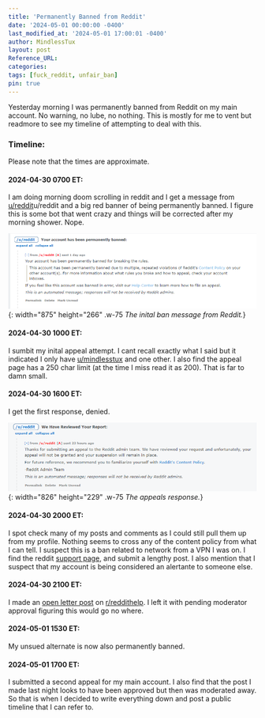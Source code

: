 ```yaml
---
title: 'Permanently Banned from Reddit'
date: '2024-05-01 00:00:00 -0400'
last_modified_at: '2024-05-01 17:00:01 -0400'
author: MindlessTux
layout: post
Reference_URL:
categories: 
tags: [fuck_reddit, unfair_ban]
pin: true
---
```


Yesterday morning I was permanently banned from Reddit on my main account.  No warning, no lube, no nothing.  This is mostly for me to vent but readmore to see my timeline of attempting to deal with this.

<!--readmore-->

### Timeline:
Please note that the times are approximate.

#### 2024-04-30 0700 ET:
I am doing morning doom scrolling in reddit and I get a message from [u/reddit](https://www.reddit.com/u/reddit/)u/reddit and a big red banner of being permanently banned.  I figure this is some bot that went crazy and things will be corrected after my morning shower.  Nope.

![Ban Message](/assets/img/posts/reddit-ban/The-Ban-Message.png){: width="875" height="266" .w-75 
_The inital ban message from Reddit._}

#### 2024-04-30 1000 ET:
I sumbit my inital appeal attempt.  I cant recall exactly what I said but it indicated I only have [u/mindlesstux](https://www.reddit.com/u/mindlesstux/) and one other.  I also find the appeal page has a 250 char limit (at the time I miss read it as 200).  That is far to damn small.

#### 2024-04-30 1600 ET:
I get the first response, denied.

![Appeal Response 1](/assets/img/posts/reddit-ban/The-Appeal-Answer.png){: width="826" height="229" .w-75 
_The appeals response._}

#### 2024-04-30 2000 ET:
I spot check many of my posts and comments as I could still pull them up from my profile.  Nothing seems to cross any of the content policy from what I can tell.  I suspect this is a ban related to network from a VPN I was on.  I find the reddit [support page](https://support.reddithelp.com/hc/en-us/requests/new), and submit a lengthy post.  I also mention that I suspect that my account is being considered an alertante to someone else.

#### 2024-04-30 2100 ET:
I made an [open letter post](https://www.reddit.com/r/reddithelp/comments/1ch8a6j/an_open_message_for_reddit_adminstaff_another/) on [r/reddithelp](https://www.reddit.com/r/reddithelp/).
I left it with pending moderator approval figuring this would go no where.

#### 2024-05-01 1530 ET:
My unsued alternate is now also permanently banned.

#### 2024-05-01 1700 ET:
I submitted a second appeal for my main account.  I also find that the post I made last night looks to have been approved but then was moderated away.  So that is when I decided to write everything down and post a public timeline that I can refer to.
